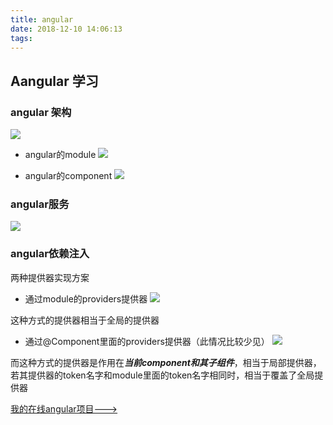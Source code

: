 ```yaml
---
title: angular
date: 2018-12-10 14:06:13
tags:
---
```

## Aangular 学习

### angular 架构
![](/2018/12/10/angular/angular-structure.png)

* angular的module
![](/2018/12/10/angular/angular-module.PNG)

* angular的component
![](/2018/12/10/angular/angular-component.PNG)

### angular服务
![](/2018/12/10/angular/angular-service.PNG)

### angular依赖注入
两种提供器实现方案
* 通过module的providers提供器
![](/2018/12/10/angular/angular-ioc.PNG)

这种方式的提供器相当于全局的提供器

* 通过@Component里面的providers提供器（此情况比较少见）
![](/2018/12/10/angular/angular-ioc-component.PNG)

而这种方式的提供器是作用在***当前component和其子组件***，相当于局部提供器，若其提供器的token名字和module里面的token名字相同时，相当于覆盖了全局提供器

[我的在线angular项目--->](https://stackblitz.com/edit/angular-9pmdip?file=src%2Fapp%2Fapp.component.html)